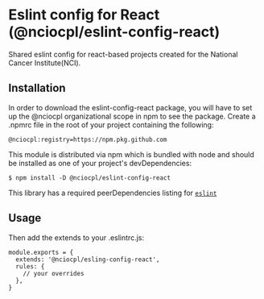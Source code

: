 # Eslint config for React (@nciocpl/eslint-config-react)
Shared eslint config for react-based projects created for the National Cancer Institute(NCI). 

## Installation
In order to download the eslint-config-react package, you will have to set up the @nciocpl organizational scope in npm to see the package.  Create a .npmrc file in the root of your project containing the following:

```
@nciocpl:registry=https://npm.pkg.github.com
```

This module is distributed via npm which is bundled with node and should be installed as one of your project's devDependencies:
```
$ npm install -D @nciocpl/eslint-config-react
```

This library has a required peerDependencies listing for [`eslint`](https://github.com/eslint/eslint)


## Usage
Then add the extends to your .eslintrc.js:

```
module.exports = {
  extends: '@nciocpl/esling-config-react',
  rules: {
    // your overrides
  },
}
```